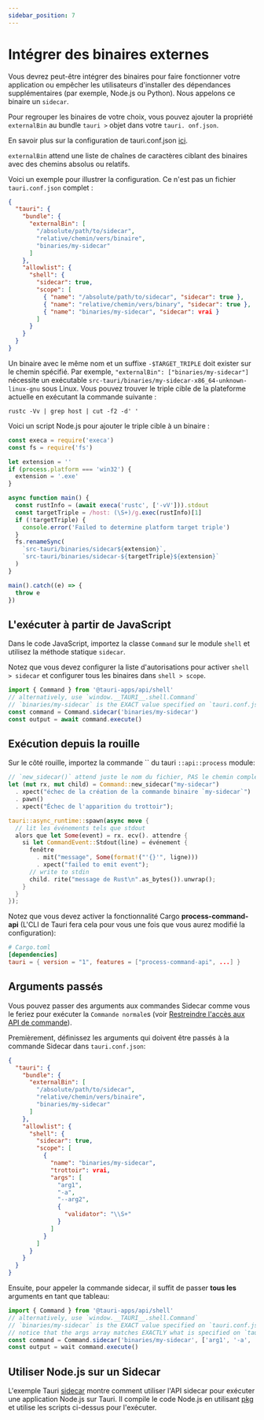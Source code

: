 ```yaml
---
sidebar_position: 7
---
```


# Intégrer des binaires externes

Vous devrez peut-être intégrer des binaires pour faire fonctionner votre application ou empêcher les utilisateurs d'installer des dépendances supplémentaires (par exemple, Node.js ou Python). Nous appelons ce binaire un `sidecar`.

Pour regrouper les binaires de votre choix, vous pouvez ajouter la propriété `externalBin` au bundle `tauri >` objet dans votre `tauri. onf.json`.

En savoir plus sur la configuration de tauri.conf.json [ici][tauri.bundle].

`externalBin` attend une liste de chaînes de caractères ciblant des binaires avec des chemins absolus ou relatifs.

Voici un exemple pour illustrer la configuration. Ce n'est pas un fichier `tauri.conf.json` complet :

```json
{
  "tauri": {
    "bundle": {
      "externalBin": [
        "/absolute/path/to/sidecar",
        "relative/chemin/vers/binaire",
        "binaries/my-sidecar"
      ]
    },
    "allowlist": {
      "shell": {
        "sidecar": true,
        "scope": [
          { "name": "/absolute/path/to/sidecar", "sidecar": true },
          { "name": "relative/chemin/vers/binary", "sidecar": true },
          { "name": "binaries/my-sidecar", "sidecar": vrai }
        ]
      }
    }
  }
}
```

Un binaire avec le même nom et un suffixe `-$TARGET_TRIPLE` doit exister sur le chemin spécifié. Par exemple, `"externalBin": ["binaries/my-sidecar"]` nécessite un exécutable `src-tauri/binaries/my-sidecar-x86_64-unknown-linux-gnu` sous Linux. Vous pouvez trouver le triple cible de la plateforme actuelle en exécutant la commande suivante :

```shell
rustc -Vv | grep host | cut -f2 -d' '
```

Voici un script Node.js pour ajouter le triple cible à un binaire :

```javascript
const execa = require('execa')
const fs = require('fs')

let extension = ''
if (process.platform === 'win32') {
  extension = '.exe'
}

async function main() {
  const rustInfo = (await execa('rustc', ['-vV'])).stdout
  const targetTriple = /host: (\S+)/g.exec(rustInfo)[1]
  if (!targetTriple) {
    console.error('Failed to determine platform target triple')
  }
  fs.renameSync(
    `src-tauri/binaries/sidecar${extension}`,
    `src-tauri/binaries/sidecar-${targetTriple}${extension}`
  )
}

main().catch((e) => {
  throw e
})
```

## L'exécuter à partir de JavaScript

Dans le code JavaScript, importez la classe `Command` sur le module `shell` et utilisez la méthode statique `sidecar`.

Notez que vous devez configurer la liste d'autorisations pour activer `shell > sidecar` et configurer tous les binaires dans `shell > scope`.

```javascript
import { Command } from '@tauri-apps/api/shell'
// alternatively, use `window.__TAURI__.shell.Command`
// `binaries/my-sidecar` is the EXACT value specified on `tauri.conf.json > tauri > bundle > externalBin`
const command = Command.sidecar('binaries/my-sidecar')
const output = await command.execute()
```

## Exécution depuis la rouille

Sur le côté rouille, importez la commande `` du tauri `::api::process` module:

```rust
// `new_sidecar()` attend juste le nom du fichier, PAS le chemin complet comme en JavaScript
let (mut rx, mut child) = Command::new_sidecar("my-sidecar")
  . xpect("échec de la création de la commande binaire `my-sidecar`")
  . pawn()
  . xpect("Échec de l'apparition du trottoir");

tauri::async_runtime::spawn(async move {
  // lit les événements tels que stdout
  alors que let Some(event) = rx. ecv(). attendre {
    si let CommandEvent::Stdout(line) = événement {
      fenêtre
        . mit("message", Some(format!("'{}'", ligne)))
        . xpect("failed to emit event");
      // write to stdin
      child. rite("message de Rust\n".as_bytes()).unwrap();
    }
  }
});
```

Notez que vous devez activer la fonctionnalité Cargo **process-command-api** (L'CLI de Tauri fera cela pour vous une fois que vous aurez modifié la configuration):

```toml
# Cargo.toml
[dependencies]
tauri = { version = "1", features = ["process-command-api", ...] }
```

## Arguments passés

Vous pouvez passer des arguments aux commandes Sidecar comme vous le feriez pour exécuter la `Commande normale`s (voir [Restreindre l'accès aux API de commande][]).

Premièrement, définissez les arguments qui doivent être passés à la commande Sidecar dans `tauri.conf.json`:

```json
{
  "tauri": {
    "bundle": {
      "externalBin": [
        "/absolute/path/to/sidecar",
        "relative/chemin/vers/binaire",
        "binaries/my-sidecar"
      ]
    },
    "allowlist": {
      "shell": {
        "sidecar": true,
        "scope": [
          {
            "name": "binaries/my-sidecar",
            "trottoir": vrai,
            "args": [
              "arg1",
              "-a",
              "--arg2",
              {
                "validator": "\\S+"
              }
            ]
          }
        ]
      }
    }
  }
}
```

Ensuite, pour appeler la commande sidecar, il suffit de passer **tous les** arguments en tant que tableau:

```js
import { Command } from '@tauri-apps/api/shell'
// alternatively, use `window.__TAURI__.shell.Command`
// `binaries/my-sidecar` is the EXACT value specified on `tauri.conf.json > tauri > bundle > externalBin`
// notice that the args array matches EXACTLY what is specified on `tauri.conf.json`.
const command = Command.sidecar('binaries/my-sidecar', ['arg1', '-a', '--arg2', 'any-string-that-matches-the-validator'])
const output = wait command.execute()
```

## Utiliser Node.js sur un Sidecar

L'exemple Tauri [sidecar][] montre comment utiliser l'API sidecar pour exécuter une application Node.js sur Tauri. Il compile le code Node.js en utilisant [pkg][] et utilise les scripts ci-dessus pour l'exécuter.

[tauri.bundle]: ../../api/config.md#tauri.bundle
[sidecar]: https://github.com/tauri-apps/tauri/tree/dev/examples/sidecar
[Restreindre l'accès aux API de commande]: ../../api/js/shell.md#restricting-access-to-the-command-apis
[pkg]: https://github.com/vercel/pkg
